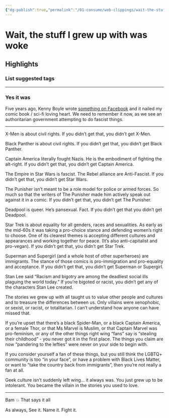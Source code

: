 ```yaml
---
{"dg-publish":true,"permalink":"/01-consume/web-clippings/wait-the-stuff-i-grew-up-with-was-woke/","title":"Wait, the stuff I grew up with was woke?"}
---
```


# Wait, the stuff I grew up with was woke
## Highlights



### List suggested tags

---
### Yes it was

Five years ago, Kenny Boyle wrote [something on Facebook](https://www.facebook.com/share/1AvJKinSKz/?mibextid=wwXIfr) and it nailed my comic book / sci-fi loving heart. We need to remember it now, as we see an authoritarian government attempting to do fascist things.

---

X-Men is about civil rights. If you didn’t get that, you didn’t get X-Men.

Black Panther is about civil rights. If you didn’t get that, you didn’t get Black Panther.

Captain America literally fought Nazis. He is the embodiment of fighting the alt-right. If you didn’t get that, you didn’t get Captain America.

The Empire in Star Wars is fascist. The Rebel alliance are Anti-Fascist. If you didn’t get that, you didn’t get Star Wars.

The Punisher isn’t meant to be a role model for police or armed forces. So much so that the writers of The Punisher made him actively speak out against it in a comic. If you didn’t get that, you didn’t get The Punisher.

Deadpool is queer. He’s pansexual. Fact. If you didn’t get that you didn’t get Deadpool.

Star Trek is about equality for all genders, races and sexualities. As early as the mid-60s it was taking a pro-choice stance and defending women’s right to choose. One of its clearest themes is accepting different cultures and appearances and working together for peace. (It’s also anti-capitalist and pro-vegan). If you didn’t get that, you didn’t get Star Trek.

Superman and Supergirl (and a whole host of other superheroes) are immigrants. The stance of those comics is pro-immigration and pro-equality and acceptance. If you didn’t get that, you didn’t get Superman or Supergirl.

Stan Lee said “Racism and bigotry are among the deadliest social ills plaguing the world today.” If you’re bigoted or racist, you didn’t get any of the characters Stan Lee created.

The stories we grew up with all taught us to value other people and cultures and to treasure the differences between us. Only villains were xenophobic, or sexist, or racist, or totalitarian. I can’t understand how anyone can have missed that.

If you’re upset that there’s a black Spider-Man, or a black Captain America, or a female Thor, or that Ms Marvel is Muslim, or that Captain Marvel was pro-feminism, or any of the other things right wing “fans” say is “stealing their childhood” - you never got it in the first place. The things you claim are now “pandering to the lefties” were never on your side to begin with.

If you consider yourself a fan of these things, but you still think the LGBTQ+ community is too “in your face”, or have a problem with Black Lives Matter, or want to “take the country back from immigrants”, then you’re not really a fan at all.

Geek culture isn’t suddenly left wing... it always was. You just grew up to be intolerant. You became the villain in the stories you used to love.

---

Bam 💥 That says it all

As always, See it. Name it. Fight it.



